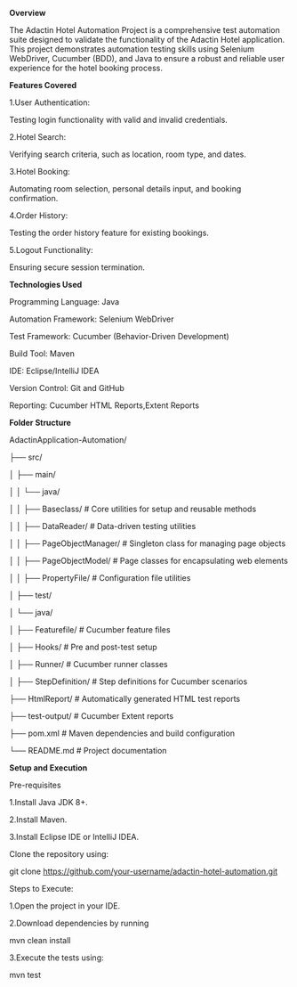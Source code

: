 **Overview**

The Adactin Hotel Automation Project is a comprehensive test automation suite designed to validate the functionality of the Adactin Hotel application. This project demonstrates automation testing skills using Selenium WebDriver, Cucumber (BDD), and Java to ensure a robust and reliable user experience for the hotel booking process.

**Features Covered**

1.User Authentication:

Testing login functionality with valid and invalid credentials.

2.Hotel Search:

Verifying search criteria, such as location, room type, and dates.

3.Hotel Booking:

Automating room selection, personal details input, and booking confirmation.

4.Order History:

Testing the order history feature for existing bookings.

5.Logout Functionality:

Ensuring secure session termination.

**Technologies Used**

Programming Language: Java

Automation Framework: Selenium WebDriver

Test Framework: Cucumber (Behavior-Driven Development)

Build Tool: Maven

IDE: Eclipse/IntelliJ IDEA

Version Control: Git and GitHub

Reporting: Cucumber HTML Reports,Extent Reports

**Folder Structure**

AdactinApplication-Automation/

├── src/

│   ├── main/

│   │   └── java/

│   │       ├── Baseclass/           # Core utilities for setup and reusable methods

│   │       ├── DataReader/          # Data-driven testing utilities

│   │       ├── PageObjectManager/   # Singleton class for managing page objects

│   │       ├── PageObjectModel/     # Page classes for encapsulating web elements

│   │       ├── PropertyFile/        # Configuration file utilities

│   ├── test/

│       └── java/

│           ├── Featurefile/         # Cucumber feature files

│           ├── Hooks/               # Pre and post-test setup

│           ├── Runner/              # Cucumber runner classes

│           ├── StepDefinition/      # Step definitions for Cucumber scenarios

├── HtmlReport/                       # Automatically generated HTML test reports

├── test-output/                      # Cucumber Extent reports

├── pom.xml                           # Maven dependencies and build configuration

└── README.md                         # Project documentation


**Setup and Execution**

Pre-requisites

1.Install Java JDK 8+.

2.Install Maven.

3.Install Eclipse IDE or IntelliJ IDEA.


Clone the repository using:

   git clone https://github.com/your-username/adactin-hotel-automation.git

Steps to Execute:

1.Open the project in your IDE.

2.Download dependencies by running

   mvn clean install

3.Execute the tests using:

   mvn test



